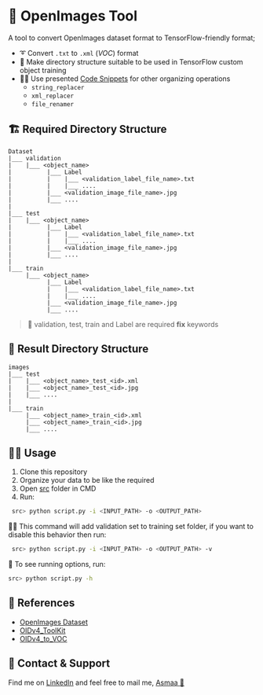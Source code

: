 # 🌌 OpenImages Tool
A tool to convert OpenImages dataset format to TensorFlow-friendly format;
- ➰ Convert `.txt` to `.xml` (*VOC*) format
- 🚀 Make directory structure suitable to be used in TensorFlow custom object training
- 👩‍💻 Use presented [Code Snippets](./src/code_snippets.py) for other organizing operations
  - `string_replacer`
  - `xml_replacer`
  - `file_renamer` 

## 🏗️ Required Directory Structure
```
Dataset
|___ validation
|    |___ <object_name>
|          |___ Label
|          |    |___ <validation_label_file_name>.txt
|          |    |___ ....
|          |___ <validation_image_file_name>.jpg
|          |___ ....
|
|___ test
|    |___ <object_name>
|          |___ Label
|          |    |___ <validation_label_file_name>.txt
|          |    |___ ....
|          |___ <validation_image_file_name>.jpg
|          |___ ....
|
|___ train
     |___ <object_name>
           |___ Label
           |    |___ <validation_label_file_name>.txt
           |    |___ ....
           |___ <validation_image_file_name>.jpg
           |___ ....

```
> 📢 validation, test, train and Label are required **fix** keywords

## 🎉 Result Directory Structure
```
images
|___ test
|    |___ <object_name>_test_<id>.xml
|    |___ <object_name>_test_<id>.jpg
|    |___ ....
|
|___ train
     |___ <object_name>_train_<id>.xml
     |___ <object_name>_train_<id>.jpg
     |___ ....

```

## 👩‍💻 Usage
1. Clone this repository
2. Organize your data to be like the required
3. Open [src](./src) folder in CMD
4. Run: 
```bash
 src> python script.py -i <INPUT_PATH> -o <OUTPUT_PATH>
```
👮‍♀️ This command will add validation set to training set folder, if you want to disable this behavior then run:

```bash
 src> python script.py -i <INPUT_PATH> -o <OUTPUT_PATH> -v
```
👀 To see running options, run: 
```bash
src> python script.py -h
```

## 📖 References
- [OpenImages Dataset](https://storage.googleapis.com/openimages/web/index.html)
- [OIDv4_ToolKit](https://github.com/EscVM/OIDv4_ToolKit)
- [OIDv4_to_VOC](https://github.com/AtriSaxena/OIDv4_to_VOC/blob/master/OIDv4_to_VOC.py)


## 💼 Contact & Support
Find me on [LinkedIn](https://www.linkedin.com/in/asmaamirkhan/) and feel free to mail me, [Asmaa 🦋](mailto:asmaamirkhan.am@gmail.com)
